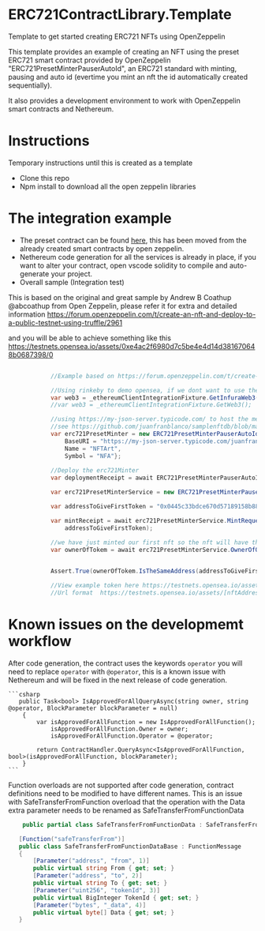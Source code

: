# ERC721ContractLibrary.Template
Template to get started creating ERC721 NFTs using OpenZeppelin

This template provides an example of creating an NFT using the preset ERC721 smart contract provided by OpenZeppelin "ERC721PresetMinterPauserAutoId", an ERC721 standard with minting, pausing and auto id (evertime you mint an nft the id automatically created sequentially).

It also provides a development environment to work with OpenZeppelin smart contracts and Nethereum.

# Instructions 
Temporary instructions until this is created as a template

+ Clone this repo
+ Npm install to download all the open zeppelin libraries

# The integration example

+ The preset contract can be found [here](contracts/ERC721PresetMinterPauserAutoId.sol), this has been moved from the already created smart contracts by open zeppelin.
+ Nethereum code generation for all the services is already in place, if you want to alter your contract, open vscode solidity to compile and auto-generate your project.
+ Overall sample (Integration test)

This is based on the original and great sample by Andrew B Coathup @abcoathup from Open Zeppelin, please refer it for extra and detailed information https://forum.openzeppelin.com/t/create-an-nft-and-deploy-to-a-public-testnet-using-truffle/2961

and you will be able to achieve something like this https://testnets.opensea.io/assets/0xe4ac2f6980d7c5be4e4d14d381670648b0687398/0

```csharp

            //Example based on https://forum.openzeppelin.com/t/create-an-nft-and-deploy-to-a-public-testnet-using-truffle/ by Andrew B Coathup @abcoathup

            //Using rinkeby to demo opensea, if we dont want to use the configured client
            var web3 = _ethereumClientIntegrationFixture.GetInfuraWeb3(InfuraNetwork.Rinkeby);
            //var web3 = _ethereumClientIntegrationFixture.GetWeb3();

            //using https://my-json-server.typicode.com/ to host the metadata database, this creates and auto json server api based on data hosted in github
            //see https://github.com/juanfranblanco/samplenftdb/blob/main/db.json as an example
            var erc721PresetMinter = new ERC721PresetMinterPauserAutoIdDeployment() {
                BaseURI = "https://my-json-server.typicode.com/juanfranblanco/samplenftdb/tokens/", 
                Name = "NFTArt", 
                Symbol = "NFA"};
            
            //Deploy the erc721Minter
            var deploymentReceipt = await ERC721PresetMinterPauserAutoIdService.DeployContractAndWaitForReceiptAsync(web3, erc721PresetMinter);

            var erc721PresetMinterService = new ERC721PresetMinterPauserAutoIdService(web3, deploymentReceipt.ContractAddress);

            var addressToGiveFirstToken = "0x0445c33bdce670d57189158b88c0034b579f37ce";

            var mintReceipt = await erc721PresetMinterService.MintRequestAndWaitForReceiptAsync(
                addressToGiveFirstToken);

            //we have just minted our first nft so the nft will have the id of 0. 
            var ownerOfTokem = await erc721PresetMinterService.OwnerOfQueryAsync(0);

           
            Assert.True(ownerOfTokem.IsTheSameAddress(addressToGiveFirstToken));

            //View example token here https://testnets.opensea.io/assets/0xe4ac2f6980d7c5be4e4d14d381670648b0687398/0
            //Url format  https://testnets.opensea.io/assets/[nftAddress]/[id]

```



# Known issues on the developmemt workflow

After code generation, the contract uses the keywords ```operator``` you will need to replace ```operator``` with ```@operator```, this is a known issue with Nethereum and will be fixed in the next release of code generation.
    
    ```csharp
       public Task<bool> IsApprovedForAllQueryAsync(string owner, string @operator, BlockParameter blockParameter = null)
        {
            var isApprovedForAllFunction = new IsApprovedForAllFunction();
                isApprovedForAllFunction.Owner = owner;
                isApprovedForAllFunction.Operator = @operator;
            
            return ContractHandler.QueryAsync<IsApprovedForAllFunction, bool>(isApprovedForAllFunction, blockParameter);
        }
    ```
    
 Function overloads are not supported after code generation, contract definitions need to be modified to have different names.
 This is an issue with SafeTransferFromFunction overload that the operation with the Data extra parameter needs to be renamed as SafeTransferFromFunctionData
 
 ```csharp
     public partial class SafeTransferFromFunctionData : SafeTransferFromFunctionDataBase { }

    [Function("safeTransferFrom")]
    public class SafeTransferFromFunctionDataBase : FunctionMessage
    {
        [Parameter("address", "from", 1)]
        public virtual string From { get; set; }
        [Parameter("address", "to", 2)]
        public virtual string To { get; set; }
        [Parameter("uint256", "tokenId", 3)]
        public virtual BigInteger TokenId { get; set; }
        [Parameter("bytes", "_data", 4)]
        public virtual byte[] Data { get; set; }
    }
 ```


